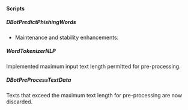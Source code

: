
#### Scripts
##### DBotPredictPhishingWords
- Maintenance and stability enhancements.
##### WordTokenizerNLP
Implemented maximum input text length permitted for pre-processing.
##### DBotPreProcessTextData
Texts that exceed the maximum text length for pre-processing are now discarded.
